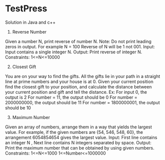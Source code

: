 # TestPress
Solution in Java and c++


1. Reverse Number

Given a number N, print reverse of number N.
Note: Do not print leading zeros in output.
For example N = 100
Reverse of N will be 1 not 001.
Input: Input contains a single integer N.
Output: Print reverse of integer N.
Constraints:
1<=N<=10000

2. Closest Gift

You are on your way to find the gifts. All the gifts lie in your path in a straight line at prime
numbers and your house is at 0.
Given your current position find the closest gift to your position, and calculate the distance
between your current position and gift and tell the distance.
Ex:
For input 0, the output is 2
For number = 11, the output should be 0
For number = 2000000000, the output should be 11 For number = 1800000001, the output
should be 10


3. Maximum Number

Given an array of numbers, arrange them in a way that yields the largest value. For example, if
the given numbers are {54, 546, 548, 60}, the arrangement 6054854654 gives the largest value.
Input:
First line contains an integer N , Next line contains N integers separated by space.
Output:
Print the maximum number that can be obtained by using given numbers.
Constraints:
1<=N<=1000
1<=Number<=1000000
